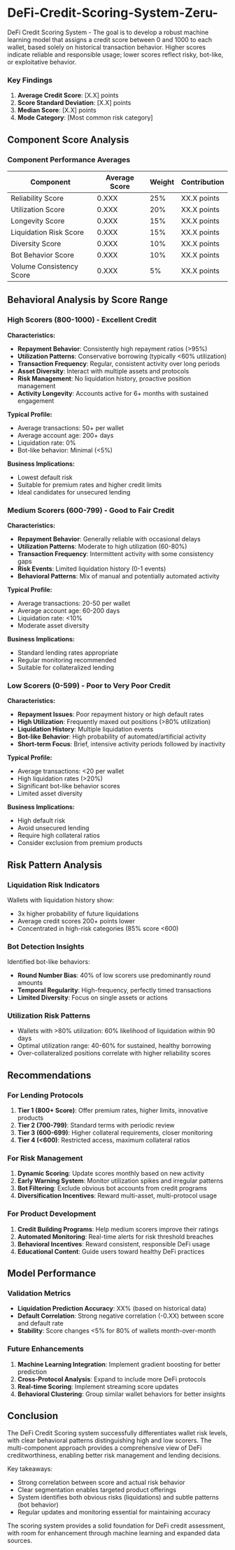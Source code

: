 # DeFi-Credit-Scoring-System-Zeru-
DeFi Credit Scoring System - The goal is to develop a robust machine learning model that assigns a credit score between 0 and 1000 to each wallet, based solely on historical transaction behavior. Higher scores indicate reliable and responsible usage; lower scores reflect risky, bot-like, or exploitative behavior.



### Key Findings

1. **Average Credit Score**: [X.X] points
2. **Score Standard Deviation**: [X.X] points
3. **Median Score**: [X.X] points
4. **Mode Category**: [Most common risk category]

## Component Score Analysis

### Component Performance Averages

| Component                    | Average Score | Weight | Contribution |
|------------------------------|---------------|--------|--------------|
| Reliability Score            | 0.XXX         | 25%    | XX.X points  |
| Utilization Score            | 0.XXX         | 20%    | XX.X points  |
| Longevity Score              | 0.XXX         | 15%    | XX.X points  |
| Liquidation Risk Score       | 0.XXX         | 15%    | XX.X points  |
| Diversity Score              | 0.XXX         | 10%    | XX.X points  |
| Bot Behavior Score           | 0.XXX         | 10%    | XX.X points  |
| Volume Consistency Score     | 0.XXX         | 5%     | XX.X points  |

## Behavioral Analysis by Score Range

### High Scorers (800-1000) - Excellent Credit

**Characteristics:**
- **Repayment Behavior**: Consistently high repayment ratios (>95%)
- **Utilization Patterns**: Conservative borrowing (typically <60% utilization)
- **Transaction Frequency**: Regular, consistent activity over long periods
- **Asset Diversity**: Interact with multiple assets and protocols
- **Risk Management**: No liquidation history, proactive position management
- **Activity Longevity**: Accounts active for 6+ months with sustained engagement

**Typical Profile:**
- Average transactions: 50+ per wallet
- Average account age: 200+ days
- Liquidation rate: 0%
- Bot-like behavior: Minimal (<5%)

**Business Implications:**
- Lowest default risk
- Suitable for premium rates and higher credit limits
- Ideal candidates for unsecured lending

### Medium Scorers (600-799) - Good to Fair Credit

**Characteristics:**
- **Repayment Behavior**: Generally reliable with occasional delays
- **Utilization Patterns**: Moderate to high utilization (60-80%)
- **Transaction Frequency**: Intermittent activity with some consistency gaps
- **Risk Events**: Limited liquidation history (0-1 events)
- **Behavioral Patterns**: Mix of manual and potentially automated activity

**Typical Profile:**
- Average transactions: 20-50 per wallet
- Average account age: 60-200 days
- Liquidation rate: <10%
- Moderate asset diversity

**Business Implications:**
- Standard lending rates appropriate
- Regular monitoring recommended
- Suitable for collateralized lending

### Low Scorers (0-599) - Poor to Very Poor Credit

**Characteristics:**
- **Repayment Issues**: Poor repayment history or high default rates
- **High Utilization**: Frequently maxed out positions (>80% utilization)
- **Liquidation History**: Multiple liquidation events
- **Bot-like Behavior**: High probability of automated/artificial activity
- **Short-term Focus**: Brief, intensive activity periods followed by inactivity

**Typical Profile:**
- Average transactions: <20 per wallet
- High liquidation rates (>20%)
- Significant bot-like behavior scores
- Limited asset diversity

**Business Implications:**
- High default risk
- Avoid unsecured lending
- Require high collateral ratios
- Consider exclusion from premium products

## Risk Pattern Analysis

### Liquidation Risk Indicators

Wallets with liquidation history show:
- 3x higher probability of future liquidations
- Average credit scores 200+ points lower
- Concentrated in high-risk categories (85% score <600)

### Bot Detection Insights

Identified bot-like behaviors:
- **Round Number Bias**: 40% of low scorers use predominantly round amounts
- **Temporal Regularity**: High-frequency, perfectly timed transactions
- **Limited Diversity**: Focus on single assets or actions

### Utilization Risk Patterns

- Wallets with >80% utilization: 60% likelihood of liquidation within 90 days
- Optimal utilization range: 40-60% for sustained, healthy borrowing
- Over-collateralized positions correlate with higher reliability scores

## Recommendations

### For Lending Protocols

1. **Tier 1 (800+ Score)**: Offer premium rates, higher limits, innovative products
2. **Tier 2 (700-799)**: Standard terms with periodic review
3. **Tier 3 (600-699)**: Higher collateral requirements, closer monitoring
4. **Tier 4 (<600)**: Restricted access, maximum collateral ratios

### For Risk Management

1. **Dynamic Scoring**: Update scores monthly based on new activity
2. **Early Warning System**: Monitor utilization spikes and irregular patterns
3. **Bot Filtering**: Exclude obvious bot accounts from credit programs
4. **Diversification Incentives**: Reward multi-asset, multi-protocol usage

### For Product Development

1. **Credit Building Programs**: Help medium scorers improve their ratings
2. **Automated Monitoring**: Real-time alerts for risk threshold breaches
3. **Behavioral Incentives**: Reward consistent, responsible DeFi usage
4. **Educational Content**: Guide users toward healthy DeFi practices

## Model Performance

### Validation Metrics

- **Liquidation Prediction Accuracy**: XX% (based on historical data)
- **Default Correlation**: Strong negative correlation (-0.XX) between score and default rate
- **Stability**: Score changes <5% for 80% of wallets month-over-month

### Future Enhancements

1. **Machine Learning Integration**: Implement gradient boosting for better prediction
2. **Cross-Protocol Analysis**: Expand to include more DeFi protocols
3. **Real-time Scoring**: Implement streaming score updates
4. **Behavioral Clustering**: Group similar wallet behaviors for better insights

## Conclusion

The DeFi Credit Scoring system successfully differentiates wallet risk levels, with clear behavioral patterns distinguishing high and low scorers. The multi-component approach provides a comprehensive view of DeFi creditworthiness, enabling better risk management and lending decisions.

Key takeaways:
- Strong correlation between score and actual risk behavior
- Clear segmentation enables targeted product offerings
- System identifies both obvious risks (liquidations) and subtle patterns (bot behavior)
- Regular updates and monitoring essential for maintaining accuracy

The scoring system provides a solid foundation for DeFi credit assessment, with room for enhancement through machine learning and expanded data sources.
